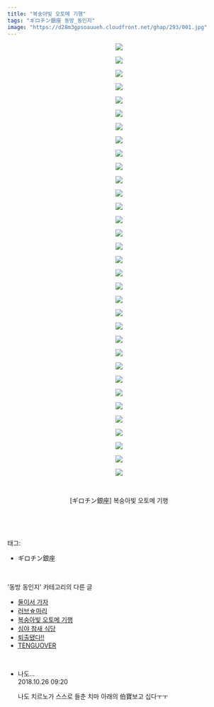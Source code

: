 ```yaml
---
title: "복숭아빛 오토메 기행"
tags: "ギロチン銀座 동방_동인지"
image: "https://d28m3gpsoauueh.cloudfront.net/ghap/293/001.jpg"
---
```

<div class="article">
<p style="text-align: center; clear: none; float: none;"><img src="{{ site.imgserver4 }}/ghap/293/001.jpg"/></p>
<p style="text-align: center; clear: none; float: none;"><img src="{{ site.imgserver4 }}/ghap/293/002.jpg"/></p>
<p style="text-align: center; clear: none; float: none;"><img src="{{ site.imgserver4 }}/ghap/293/003.jpg"/></p>
<p style="text-align: center; clear: none; float: none;"><img src="{{ site.imgserver4 }}/ghap/293/004.jpg"/></p>
<p style="text-align: center; clear: none; float: none;"><img src="{{ site.imgserver4 }}/ghap/293/005.jpg"/></p>
<p style="text-align: center; clear: none; float: none;"><img src="{{ site.imgserver4 }}/ghap/293/006.jpg"/></p>
<p style="text-align: center; clear: none; float: none;"><img src="{{ site.imgserver4 }}/ghap/293/007.jpg"/></p>
<p style="text-align: center; clear: none; float: none;"><img src="{{ site.imgserver4 }}/ghap/293/008.jpg"/></p>
<p style="text-align: center; clear: none; float: none;"><img src="{{ site.imgserver4 }}/ghap/293/009.jpg"/></p>
<p style="text-align: center; clear: none; float: none;"><img src="{{ site.imgserver4 }}/ghap/293/010.jpg"/></p>
<p style="text-align: center; clear: none; float: none;"><img src="{{ site.imgserver4 }}/ghap/293/011.jpg"/></p>
<p style="text-align: center; clear: none; float: none;"><img src="{{ site.imgserver4 }}/ghap/293/012.jpg"/></p>
<p style="text-align: center; clear: none; float: none;"><img src="{{ site.imgserver4 }}/ghap/293/013.jpg"/></p>
<p style="text-align: center; clear: none; float: none;"><img src="{{ site.imgserver4 }}/ghap/293/014.jpg"/></p>
<p style="text-align: center; clear: none; float: none;"><img src="{{ site.imgserver4 }}/ghap/293/015.jpg"/></p>
<p style="text-align: center; clear: none; float: none;"><img src="{{ site.imgserver4 }}/ghap/293/016.jpg"/></p>
<p style="text-align: center; clear: none; float: none;"><img src="{{ site.imgserver4 }}/ghap/293/017.jpg"/></p>
<p style="text-align: center; clear: none; float: none;"><img src="{{ site.imgserver4 }}/ghap/293/018.jpg"/></p>
<p style="text-align: center; clear: none; float: none;"><img src="{{ site.imgserver4 }}/ghap/293/019.jpg"/></p>
<p style="text-align: center; clear: none; float: none;"><img src="{{ site.imgserver4 }}/ghap/293/020.jpg"/></p>
<p style="text-align: center; clear: none; float: none;"><img src="{{ site.imgserver4 }}/ghap/293/021.jpg"/></p>
<p style="text-align: center; clear: none; float: none;"><img src="{{ site.imgserver4 }}/ghap/293/022.jpg"/></p>
<p style="text-align: center; clear: none; float: none;"><img src="{{ site.imgserver4 }}/ghap/293/023.jpg"/></p>
<p style="text-align: center; clear: none; float: none;"><img src="{{ site.imgserver4 }}/ghap/293/024.jpg"/></p>
<p style="text-align: center; clear: none; float: none;"><img src="{{ site.imgserver4 }}/ghap/293/025.jpg"/></p>
<p style="text-align: center; clear: none; float: none;"><img src="{{ site.imgserver4 }}/ghap/293/026.jpg"/></p>
<p style="text-align: center; clear: none; float: none;"><img src="{{ site.imgserver4 }}/ghap/293/027.jpg"/></p>
<p style="text-align: center; clear: none; float: none;"><img src="{{ site.imgserver4 }}/ghap/293/028.jpg"/></p>
<p style="text-align: center; clear: none; float: none;"><img src="{{ site.imgserver4 }}/ghap/293/029.jpg"/></p>
<p style="text-align: center; clear: none; float: none;"><img src="{{ site.imgserver4 }}/ghap/293/030.jpg"/></p>
<p style="text-align: center; clear: none; float: none;"><img src="{{ site.imgserver4 }}/ghap/293/031.jpg"/></p>
<p style="text-align: center; clear: none; float: none;"><img src="{{ site.imgserver4 }}/ghap/293/032.jpg"/></p>
<p style="text-align: center; clear: none; float: none;"><img src="{{ site.imgserver4 }}/ghap/293/033.jpg"/></p>
<p style="text-align: center; clear: none; float: none;"><br/></p>
<p style="text-align: center; clear: none; float: none;">[ギロチン銀座] 복숭아빛 오토메 기행</p>
<p><br/></p>
</div><br/>
<div class="tagTrail">
<p>태그: </p>
<ul>
<li>ギロチン銀座</li>
</ul>
</div><br/>
<div class="another">
<p>'동방 동인지' 카테고리의 다른 글</p>
<ul>
<li><a href="/ghap_295">둘이서 가자</a></li>
<li><a href="/ghap_294">러브☆마리</a></li>
<li><a href="/ghap_293">복숭아빛 오토메 기행</a></li>
<li><a href="/ghap_292">심야 참새 식당</a></li>
<li><a href="/ghap_291">퇴출됐다!!</a></li>
<li><a href="/ghap_290">TENGUOVER</a></li>
</ul>
</div><br/>
<div class="cb_module cb_fluid">
<div class="cb_wrt cb_profile">
<div class="comment">
<ul>
<li class="cb_thumb_off" id="comment15362866">
<div class="cb_comment_area">
<div class="cb_info_area">
<div class="cb_section">
<span class="cb_nick_name">나도...</span>
</div>
<div class="cb_section">
<span class="cb_date">2018.10.26 09:20 </span>
</div>
</div>
<div class="cb_dsc_comment">
<p class="cb_dsc">
											나도 치르노가 스스로 들춘 치마 아래의 伯寶보고 십다ㅜㅜ
										</p>
</div>
</div></li>
</ul>
</div>
</div><!-- commentList close -->
</div><br/>
